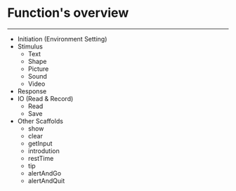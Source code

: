 # Function's overview
---

- Initiation (Environment Setting)
- Stimulus
    - Text
    - Shape
    - Picture
    - Sound
    - Video
- Response
- IO (Read & Record)
    - Read
    - Save
- Other Scaffolds
    - show
    - clear
    - getInput
    - introdution
    - restTime
    - tip
    - alertAndGo
    - alertAndQuit